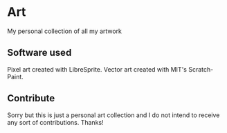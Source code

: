 # Art

My personal collection of all my artwork

## Software used
Pixel art created with LibreSprite.
Vector art created with MIT's Scratch-Paint.

## Contribute

Sorry but this is just a personal art collection and I do not intend to receive any sort of contributions. Thanks!

